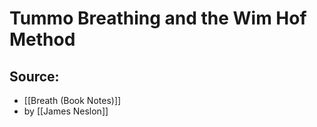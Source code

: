 # Tummo Breathing and the Wim Hof Method

## Source:
- [[Breath (Book Notes)]]
- by [[James Neslon]]
